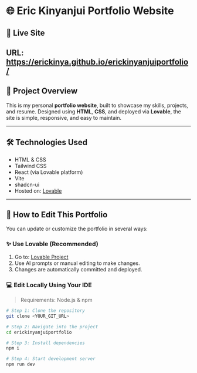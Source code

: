 # 🌐 Eric Kinyanjui Portfolio Website

## 🔗 Live Site
**URL**:  https://erickinya.github.io/erickinyanjuiportfolio/
---

## 📁 Project Overview

This is my personal **portfolio website**, built to showcase my skills, projects, and resume. Designed using **HTML**, **CSS**, and deployed via **Lovable**, the site is simple, responsive, and easy to maintain.

---

## 🛠 Technologies Used

- HTML & CSS
- Tailwind CSS
- React (via Lovable platform)
- Vite
- shadcn-ui
- Hosted on: [Lovable](https://lovable.dev)

---

## 📂 How to Edit This Portfolio

You can update or customize the portfolio in several ways:

### ✨ Use Lovable (Recommended)

1. Go to: [Lovable Project](https://lovable.dev/projects/4638990c-1fe2-437e-a55f-07fd064e9754)
2. Use AI prompts or manual editing to make changes.
3. Changes are automatically committed and deployed.

### 💻 Edit Locally Using Your IDE

> Requirements: Node.js & npm

```sh
# Step 1: Clone the repository
git clone <YOUR_GIT_URL>

# Step 2: Navigate into the project
cd erickinyanjuiportfolio

# Step 3: Install dependencies
npm i

# Step 4: Start development server
npm run dev
